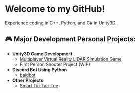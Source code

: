 <h1>Welcome to my GitHub!</h1>
Experience coding in C++, Python, and C# in Unity3D.

<h2>🎮 Major Development Personal Projects:</h2>

- <b>Unity3D Game Development</b>
  - [Multiplayer Virtual Reality LiDAR Simulation Game](https://github.com/CVScholtisek/VRChat-LiDAR)
  - First Person Shooter Project (WIP)
- <b>Discord Bot Using Python</b>
  - [baidbot](https://github.com/CVScholtisek/baidbotDiscord)
- <b>Other Projects</b>
  - [Smart Tic-Tac-Toe](https://github.com/CVScholtisek/CS201-Project)
<!--
**joshmadakor1/joshmadakor1** is a ✨ _special_ ✨ repository because its `README.md` (this file) appears on your GitHub profile.

Here are some ideas to get you started:

- 🔭 I’m currently working on ...
- 🌱 I’m currently learning ...
- 👯 I’m looking to collaborate on ...
- 🤔 I’m looking for help with ...
- 💬 Ask me about ...
- 📫 How to reach me: ...
- 😄 Pronouns: ...
- ⚡ Fun fact: ...
-->


